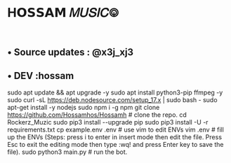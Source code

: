 # H𝗢𝗦𝗦𝗔𝗠 𝑀𝑈𝑆𝐼𝐶࿃
 
## • Source updates : @x3j_xj3


## • DEV :hossam

sudo apt update && apt upgrade -y
sudo apt install python3-pip ffmpeg -y
sudo curl -sL https://deb.nodesource.com/setup_17.x | sudo bash -
sudo apt-get install -y nodejs
sudo npm i -g npm
git clone https://github.com/Hossamhos/Hossamh # clone the repo.
cd Rockerz_Muzic
sudo pip3 install --upgrade pip
sudo pip3 install -U -r requirements.txt
cp example.env .env # use vim to edit ENVs
vim .env # fill up the ENVs (Steps: press i to enter in insert mode then edit the file. Press Esc to exit the editing mode then type :wq! and press Enter key to save the file).
sudo python3 main.py # run the bot.

